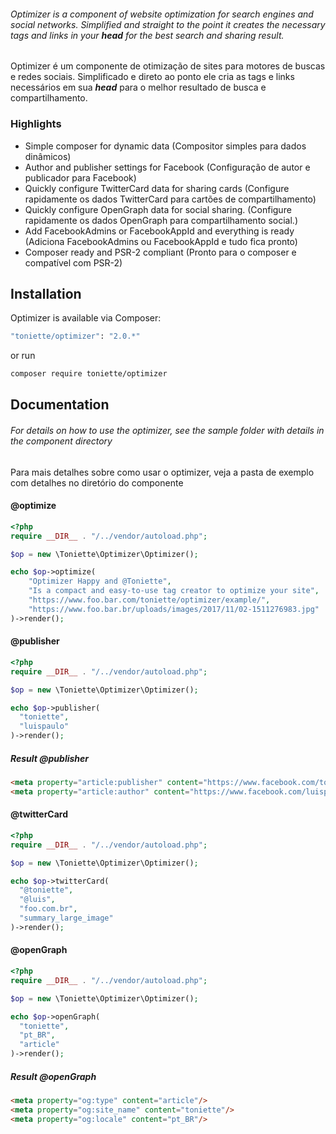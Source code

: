 
###### Optimizer is a component of website optimization for search engines and social networks. Simplified and straight to the point it creates the necessary tags and links in your ***head*** for the best search and sharing result.

Optimizer é um componente de otimização de sites para motores de buscas e redes sociais. Simplificado e direto ao ponto ele cria as tags e links necessários em sua ***head*** para o melhor resultado de busca e compartilhamento.


### Highlights

- Simple composer for dynamic data (Compositor simples para dados dinâmicos)
- Author and publisher settings for Facebook (Configuração de autor e publicador para Facebook)
- Quickly configure TwitterCard data for sharing cards (Configure rapidamente os dados TwitterCard para cartões de compartilhamento)
- Quickly configure OpenGraph data for social sharing. (Configure rapidamente os dados OpenGraph para compartilhamento social.)
- Add FacebookAdmins or FacebookAppId and everything is ready (Adiciona FacebookAdmins ou FacebookAppId e tudo fica pronto)
- Composer ready and PSR-2 compliant (Pronto para o composer e compatível com PSR-2)

## Installation

Optimizer is available via Composer:

```bash
"toniette/optimizer": "2.0.*"
```

or run

```bash
composer require toniette/optimizer
```

## Documentation

###### For details on how to use the optimizer, see the sample folder with details in the component directory

Para mais detalhes sobre como usar o optimizer, veja a pasta de exemplo com detalhes no diretório do componente

#### @optimize

```php
<?php
require __DIR__ . "/../vendor/autoload.php";

$op = new \Toniette\Optimizer\Optimizer();

echo $op->optimize(
    "Optimizer Happy and @Toniette",
    "Is a compact and easy-to-use tag creator to optimize your site",
    "https://www.foo.bar.com/toniette/optimizer/example/",
    "https://www.foo.bar.br/uploads/images/2017/11/02-1511276983.jpg"
)->render();
```


#### @publisher

```php
<?php
require __DIR__ . "/../vendor/autoload.php";

$op = new \Toniette\Optimizer\Optimizer();

echo $op->publisher(
  "toniette",
  "luispaulo"
)->render();
```

##### Result @publisher

````html
<meta property="article:publisher" content="https://www.facebook.com/toniette"/>
<meta property="article:author" content="https://www.facebook.com/luispaulo"/>
````

#### @twitterCard

```php
<?php
require __DIR__ . "/../vendor/autoload.php";

$op = new \Toniette\Optimizer\Optimizer();

echo $op->twitterCard(
  "@toniette",
  "@luis",
  "foo.com.br",
  "summary_large_image"
)->render();
```

#### @openGraph

```php
<?php
require __DIR__ . "/../vendor/autoload.php";

$op = new \Toniette\Optimizer\Optimizer();

echo $op->openGraph(
  "toniette",
  "pt_BR",
  "article"
)->render();
```

##### Result @openGraph

````html
<meta property="og:type" content="article"/>
<meta property="og:site_name" content="toniette"/>
<meta property="og:locale" content="pt_BR"/>
````
